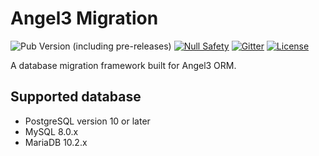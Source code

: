 # Angel3 Migration

![Pub Version (including pre-releases)](https://img.shields.io/pub/v/angel3_migration?include_prereleases)
[![Null Safety](https://img.shields.io/badge/null-safety-brightgreen)](https://dart.dev/null-safety)
[![Gitter](https://img.shields.io/gitter/room/angel_dart/discussion)](https://gitter.im/angel_dart/discussion)
[![License](https://img.shields.io/github/license/dukefirehawk/angel)](https://github.com/dukefirehawk/angel/tree/master/packages/orm/angel_migration/LICENSE)

A database migration framework built for Angel3 ORM.

## Supported database

* PostgreSQL version 10 or later
* MySQL 8.0.x
* MariaDB 10.2.x
